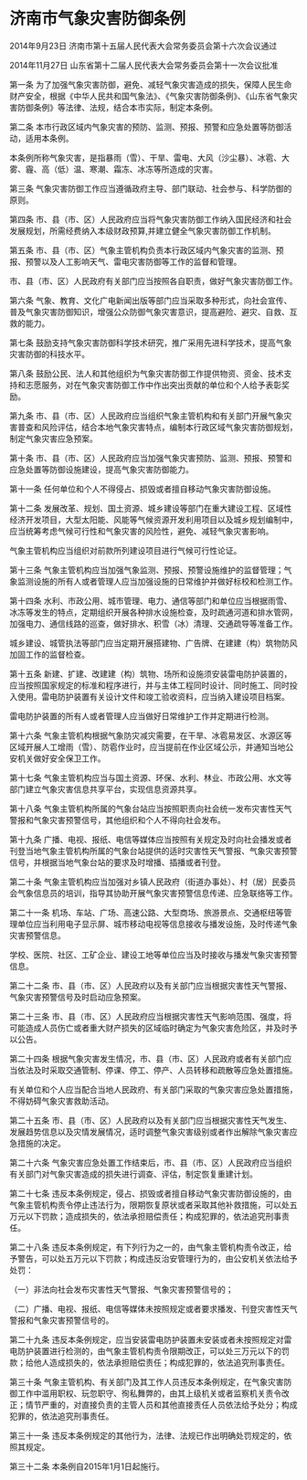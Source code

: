 # 济南市气象灾害防御条例

2014年9月23日 济南市第十五届人民代表大会常务委员会第十六次会议通过

2014年11月27日 山东省第十二届人民代表大会常务委员会第十一次会议批准



第一条 为了加强气象灾害防御，避免、减轻气象灾害造成的损失，保障人民生命财产安全，根据《中华人民共和国气象法》、《气象灾害防御条例》、《山东省气象灾害防御条例》等法律、法规，结合本市实际，制定本条例。

第二条 本市行政区域内气象灾害的预防、监测、预报、预警和应急处置等防御活动，适用本条例。

本条例所称气象灾害，是指暴雨（雪）、干旱、雷电、大风（沙尘暴）、冰雹、大雾、霾、高（低）温、寒潮、霜冻、冰冻等所造成的灾害。

第三条 气象灾害防御工作应当遵循政府主导、部门联动、社会参与、科学防御的原则。

第四条 市、县（市、区）人民政府应当将气象灾害防御工作纳入国民经济和社会发展规划，所需经费纳入本级财政预算,并建立健全气象灾害防御工作机制。

第五条 市、县（市、区）气象主管机构负责本行政区域内气象灾害的监测、预报、预警以及人工影响天气、雷电灾害防御等工作的监督和管理。

市、县（市、区）人民政府有关部门应当按照各自职责，做好气象灾害防御工作。

第六条 气象、教育、文化广电新闻出版等部门应当采取多种形式，向社会宣传、普及气象灾害防御知识，增强公众防御气象灾害意识，提高避险、避灾、自救、互救的能力。

第七条 鼓励支持气象灾害防御科学技术研究，推广采用先进科学技术，提高气象灾害防御的科技水平。

第八条 鼓励公民、法人和其他组织为气象灾害防御工作提供物资、资金、技术支持和志愿服务，对在气象灾害防御工作中作出突出贡献的单位和个人给予表彰奖励。

第九条 市、县（市、区）人民政府应当组织气象主管机构和有关部门开展气象灾害普查和风险评估，结合本地气象灾害特点，编制本行政区域气象灾害防御规划，制定气象灾害应急预案。

第十条 市、县（市、区）人民政府应当加强气象灾害预防、监测、预报、预警和应急处置等防御设施建设，提高气象灾害防御能力。

第十一条 任何单位和个人不得侵占、损毁或者擅自移动气象灾害防御设施。

第十二条 发展改革、规划、国土资源、城乡建设等部门在重大建设工程、区域性经济开发项目，大型太阳能、风能等气候资源开发利用项目以及城乡规划编制中，应当统筹考虑气候可行性和气象灾害的风险性，避免、减轻气象灾害影响。

气象主管机构应当组织对前款所列建设项目进行气候可行性论证。

第十三条 气象主管机构应当加强气象监测、预报、预警设施维护的监督管理；气象监测设施的所有人或者管理人应当加强设施的日常维护并做好标校和检测工作。

第十四条 水利、市政公用、城市管理、电力、通信等部门和单位应当根据雨雪、冰冻等发生的特点，定期组织开展各种排水设施检查，及时疏通河道和排水管网，加强电力、通信线路的巡查，做好排水、积雪（冰）清理、交通疏导等准备工作。

城乡建设、城管执法等部门应当定期开展搭建物、广告牌、在建建（构）筑物防风加固工作的监督检查。

第十五条 新建、扩建、改建建（构）筑物、场所和设施须安装雷电防护装置的，应当按照国家规定的标准和程序进行，并与主体工程同时设计、同时施工、同时投入使用。雷电防护装置有关设计文件和竣工验收资料，应当纳入建设项目档案。

雷电防护装置的所有人或者管理人应当做好日常维护工作并定期进行检测。

第十六条 气象主管机构根据气象防灾减灾需要，在干旱、冰雹易发区、水源区等区域开展人工增雨（雪）、防雹作业时，应当提前在作业区域公示，并通知当地公安机关做好安全保卫工作。

第十七条 气象主管机构应当与国土资源、环保、水利、林业、市政公用、水文等部门建立气象灾害信息共享平台，实现信息资源共享。

第十八条 气象主管机构所属的气象台站应当按照职责向社会统一发布灾害性天气警报和气象灾害预警信号，其他组织和个人不得向社会发布。

第十九条 广播、电视、报纸、电信等媒体应当按照有关规定及时向社会播发或者刊登当地气象主管机构所属的气象台站提供的适时灾害性天气警报、气象灾害预警信号，并根据当地气象台站的要求及时增播、插播或者刊登。

第二十条 气象主管机构应当加强对乡镇人民政府（街道办事处）、村（居）民委员会气象信息员的培训，指导其协助开展气象灾害预警信息传递、应急联络等工作。

第二十一条 机场、车站、广场、高速公路、大型商场、旅游景点、交通枢纽等管理单位应当利用电子显示屏、城市移动电视等信息接收与播发设施，及时传递气象灾害预警信息。

学校、医院、社区、工矿企业、建设工地等单位应当及时接收与播发气象灾害预警信息。

第二十二条 市、县（市、区）人民政府以及有关部门应当根据灾害性天气警报、气象灾害预警信号及时启动应急预案。

第二十三条 市、县（市、区）人民政府应当根据灾害性天气影响范围、强度，将可能造成人员伤亡或者重大财产损失的区域临时确定为气象灾害危险区，并及时予以公告。

第二十四条 根据气象灾害发生情况，市、县（市、区）人民政府或者有关部门应当依法及时采取交通管制、停课、停工、停产、人员转移和疏散等应急处置措施。

有关单位和个人应当配合当地人民政府、有关部门采取的气象灾害应急处置措施，不得妨碍气象灾害救助活动。

第二十五条 市、县（市、区）人民政府以及有关部门应当根据灾害性天气发生、发展趋势信息以及灾情发展情况，适时调整气象灾害级别或者作出解除气象灾害应急措施的决定。

第二十六条 气象灾害应急处置工作结束后，市、县（市、区）人民政府应当组织有关部门对气象灾害造成的损失进行调查、评估，制定恢复重建计划。

第二十七条 违反本条例规定，侵占、损毁或者擅自移动气象灾害防御设施的，由气象主管机构责令停止违法行为，限期恢复原状或者采取其他补救措施，可以处五万元以下罚款；造成损失的，依法承担赔偿责任；构成犯罪的，依法追究刑事责任。

第二十八条 违反本条例规定，有下列行为之一的，由气象主管机构责令改正，给予警告，可以处五万元以下罚款；构成违反治安管理行为的，由公安机关依法给予处罚：

（一）非法向社会发布灾害性天气警报、气象灾害预警信号的；

（二）广播、电视、报纸、电信等媒体未按照规定或者要求播发、刊登灾害性天气警报和气象灾害预警信号的。

第二十九条 违反本条例规定，应当安装雷电防护装置未安装或者未按照规定对雷电防护装置进行检测的，由气象主管机构责令限期改正，可以处三万元以下的罚款；给他人造成损失的，依法承担赔偿责任；构成犯罪的，依法追究刑事责任。

第三十条 气象主管机构、有关部门及其工作人员违反本条例规定，在气象灾害防御工作中滥用职权、玩忽职守、徇私舞弊的，由其上级机关或者监察机关责令改正；情节严重的，对直接负责的主管人员和其他直接责任人员依法给予处分；构成犯罪的，依法追究刑事责任。

第三十一条 违反本条例规定的其他行为，法律、法规已作出明确处罚规定的，依照其规定。

第三十二条 本条例自2015年1月1日起施行。